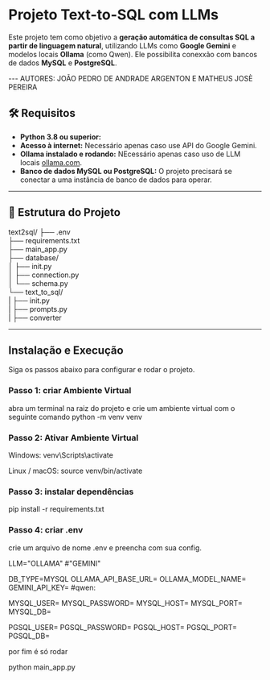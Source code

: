 # Projeto Text-to-SQL com LLMs

Este projeto tem como objetivo a **geração automática de consultas SQL a partir de linguagem natural**, utilizando LLMs como **Google Gemini** e modelos locais **Ollama** (como Qwen).
Ele possibilita conexxão com bancos de dados **MySQL** e **PostgreSQL**.

--- AUTORES: JOÃO PEDRO DE ANDRADE ARGENTON E MATHEUS JOSÈ PEREIRA

## 🛠️ Requisitos

- **Python 3.8 ou superior:**
- **Acesso à internet:** Necessário apenas caso use API do Google Gemini.
- **Ollama instalado e rodando:** NEcessário apenas caso uso de LLM locais [ollama.com](https://ollama.com/).
- **Banco de dados MySQL ou PostgreSQL:** O projeto precisará se conectar a uma instância de banco de dados para operar.

---

## 📂 Estrutura do Projeto

text2sql/
├── .env  
├── requirements.txt  
├── main_app.py  
├── database/  
│ ├── init.py  
│ ├── connection.py  
│ └── schema.py  
└── text_to_sql/  
| ├── init.py  
| ├── prompts.py  
| ├── converter

---

## Instalação e Execução

Siga os passos abaixo para configurar e rodar o projeto.

### Passo 1: criar Ambiente Virtual

abra um terminal na raiz do projeto e crie um ambiente virtual com o seguinte comando
python -m venv venv

### Passo 2: Ativar Ambiente Virtual

Windows: venv\Scripts\activate

Linux / macOS: source venv/bin/activate

### Passo 3: instalar dependências

pip install -r requirements.txt

### Passo 4: criar .env

crie um arquivo de nome .env e preencha com sua config.

LLM="OLLAMA" #"GEMINI"

DB_TYPE=MYSQL
OLLAMA_API_BASE_URL=
OLLAMA_MODEL_NAME=
GEMINI_API_KEY=
#qwen:

MYSQL_USER=
MYSQL_PASSWORD=
MYSQL_HOST=
MYSQL_PORT=
MYSQL_DB=

PGSQL_USER=
PGSQL_PASSWORD=
PGSQL_HOST=
PGSQL_PORT=
PGSQL_DB=

por fim é só rodar

python main_app.py
